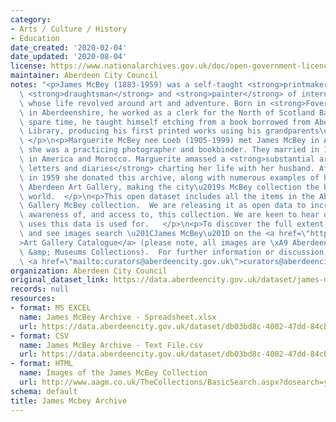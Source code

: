 ```yaml
---
category:
- Arts / Culture / History
- Education
date_created: '2020-02-04'
date_updated: '2020-08-04'
license: https://www.nationalarchives.gov.uk/doc/open-government-licence/version/3/
maintainer: Aberdeen City Council
notes: "<p>James McBey (1883-1959) was a self-taught <strong>printmaker</strong>,\
  \ <strong>draughtsman</strong> and <strong>painter</strong> of international repute,\
  \ whose life revolved around art and adventure. Born in <strong>Foveran</strong>\
  \ in Aberdeenshire, he worked as a clerk for the North of Scotland Bank. In his\
  \ spare time, he taught himself etching from a book borrowed from Aberdeen Public\
  \ Library, producing his first printed works using his grandparents\u2019 mangle.\
  \ </p>\n<p>Marguerite McBey nee Loeb (1905-1999) met James McBey in America, where\
  \ she was a practicing photographer and bookbinder. They married in 1931 and lived\
  \ in America and Morocco. Marguerite amassed a <strong>substantial archive of books,\
  \ letters and diaries</strong> charting her life with her husband. After his death\
  \ in 1959 she donated this archive, along with numerous examples of his work, to\
  \ Aberdeen Art Gallery, making the city\u2019s McBey collection the best in the\
  \ world.  </p>\n<p>This open dataset includes all the items in the Aberdeen Art\
  \ Gallery McBey collection.  We are releasing it as open data to increase public\
  \ awareness of, and access to, this collection. We are keen to hear of any novel\
  \ uses this data is used for.   </p>\n<p>To discover the full extent of the collection\
  \ and see images search \u201CJames McBey\u201D on the <a href=\"http://www.aagm.co.uk/TheCollections/BasicSearch.aspx?dosearch=y&amp;Artists=McBey+James+LLD&amp;Title=&amp;chat=\"\
  >Art Gallery Catalogue</a> (please note, all images are \xA9 Aberdeen Art Gallery\
  \ &amp; Museums Collections).  For further information or discussion, please email\
  \ <a href=\"mailto:curators@aberdeencity.gov.uk\">curators@aberdeencity.gov.uk</a>.</p>"
organization: Aberdeen City Council
original_dataset_link: https://data.aberdeencity.gov.uk/dataset/james-mcbey-archive
records: null
resources:
- format: MS EXCEL
  name: James McBey Archive - Spreadsheet.xlsx
  url: https://data.aberdeencity.gov.uk/dataset/db03bd8c-4002-47dd-84cb-252d169d125d/resource/58be0b06-db92-446c-8b65-7d4eb8c86369/download/james-mcbey-archive-spreadsheet.xlsx
- format: CSV
  name: James McBey Archive - Text File.csv
  url: https://data.aberdeencity.gov.uk/dataset/db03bd8c-4002-47dd-84cb-252d169d125d/resource/458eec28-80a4-495e-b903-c7f6a7a91470/download/james-mcbey-archive-text-file.csv
- format: HTML
  name: Images of the James McBey Collection
  url: http://www.aagm.co.uk/TheCollections/BasicSearch.aspx?dosearch=y&Artists=McBey+James+LLD&Title=&chat=
schema: default
title: James Mcbey Archive
---
```

